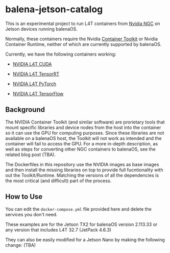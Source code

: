# balena-jetson-catalog
This is an experimental project to run L4T containers from [Nvidia NGC](https://catalog.ngc.nvidia.com/containers) on Jetson devices running balenaOS.

Normally, these containers require the Nvidia [Container Toolkit](https://docs.nvidia.com/datacenter/cloud-native/container-toolkit/overview.html) or Nvidia Container Runtime, neither of which are currently supported by balenaOS.

Currently, we have the following containers working:

- [NVIDIA L4T CUDA](https://catalog.ngc.nvidia.com/orgs/nvidia/containers/l4t-cuda)

- [NVIDIA L4T TensorRT](https://catalog.ngc.nvidia.com/orgs/nvidia/containers/l4t-tensorrt)

- [NVIDIA L4T PyTorch](https://catalog.ngc.nvidia.com/orgs/nvidia/containers/l4t-pytorch)

- [NVIDIA L4T TensorFlow](https://catalog.ngc.nvidia.com/orgs/nvidia/containers/l4t-tensorflow)

## Background
The NVIDIA Container Toolkit (and similar software) are prorietary tools that mount specific libraries and device nodes from the host into the container so it can use the GPU for computing purposes. Since these libraries are not available on a balenaOS host, the Toolkit will not work as intended and the container will fail to access the GPU. For a more in-depth description, as well as steps for converting other NGC containers to balenaOS, see the related blog post (TBA).

The Dockerfiles in this repository use the NVIDIA images as base images and then install the missing libraries on top to provide full fucntionality with out the Toolkit/Runtime. Matching the versions of all the dependencies is the most critical (and difficult) part of the process.

## How to Use
You can edit the `docker-compose.yml` file provided here and delete the services you don't need. 

These examples are for the Jetson TX2 for balenaOS version 2.113.33 or any version that includes L4T 32.7 (JetPack 4.6.3)

They can also be easily modified for a Jetson Nano by making the following change: (TBA)



